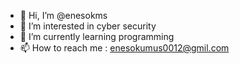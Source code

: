 - 👋 Hi, I’m @enesokms
- 👀 I’m interested in cyber security
- 🌱 I’m currently learning programming
- 📫 How to reach me : enesokumus0012@gmil.com

<!---
enesokms/enesokms is a ✨ special ✨ repository because its `README.md` (this file) appears on your GitHub profile.
You can click the Preview link to take a look at your changes.
--->
